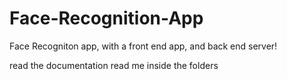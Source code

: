 # Face-Recognition-App
Face Recogniton app, with a front end app, and back end server!

read the documentation read me inside the folders
